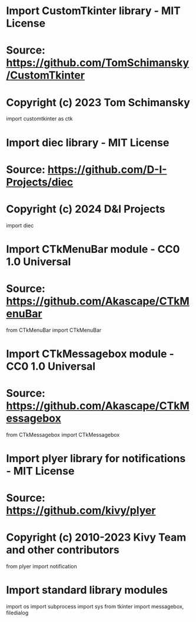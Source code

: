 # Import CustomTkinter library - MIT License
# Source: https://github.com/TomSchimansky/CustomTkinter
# Copyright (c) 2023 Tom Schimansky
import customtkinter as ctk

# Import diec library - MIT License
# Source: https://github.com/D-I-Projects/diec
# Copyright (c) 2024 D&I Projects
import diec

# Import CTkMenuBar module - CC0 1.0 Universal
# Source: https://github.com/Akascape/CTkMenuBar
from CTkMenuBar import CTkMenuBar

# Import CTkMessagebox module - CC0 1.0 Universal
# Source: https://github.com/Akascape/CTkMessagebox
from CTkMessagebox import CTkMessagebox

# Import plyer library for notifications - MIT License
# Source: https://github.com/kivy/plyer
# Copyright (c) 2010-2023 Kivy Team and other contributors
from plyer import notification

# Import standard library modules
import os
import subprocess
import sys
from tkinter import messagebox, filedialog
